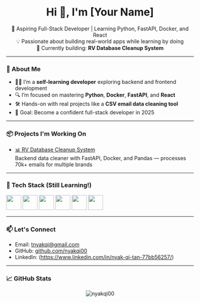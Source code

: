 <h1 align="center">Hi 👋, I'm [Your Name]</h1>
<p align="center">
  🚀 Aspiring Full-Stack Developer | Learning Python, FastAPI, Docker, and React<br/>
  💡 Passionate about building real-world apps while learning by doing<br/>
  🌱 Currently building: <strong>RV Database Cleanup System</strong>
</p>

---

### 💼 About Me
- 🧑‍💻 I’m a **self-learning developer** exploring backend and frontend development
- 🔍 I’m focused on mastering **Python**, **Docker**, **FastAPI**, and **React**
- 🛠️ Hands-on with real projects like a **CSV email data cleaning tool**
- 🎯 Goal: Become a confident full-stack developer in 2025

---

### 📦 Projects I'm Working On
- [📊 RV Database Cleanup System](https://github.com/nyakqi00/database-cleanup-system)  
  Backend data cleaner with FastAPI, Docker, and Pandas — processes 70k+ emails for multiple brands

---

### 🧰 Tech Stack (Still Learning!)
<p align="left">
  <img src="https://cdn.jsdelivr.net/gh/devicons/devicon/icons/python/python-original.svg" width="40"/>
  <img src="https://cdn.jsdelivr.net/gh/devicons/devicon/icons/docker/docker-original.svg" width="40"/>
  <img src="https://cdn.jsdelivr.net/gh/devicons/devicon/icons/fastapi/fastapi-original.svg" width="40"/>
  <img src="https://cdn.jsdelivr.net/gh/devicons/devicon/icons/react/react-original.svg" width="40"/>
  <img src="https://cdn.jsdelivr.net/gh/devicons/devicon/icons/git/git-original.svg" width="40"/>
  <img src="https://cdn.jsdelivr.net/gh/devicons/devicon/icons/vscode/vscode-original.svg" width="40"/>
</p>

---

### 📫 Let's Connect
- Email: [tnyakqi@gmail.com](mailto:tnyakqi@gmail.com)
- GitHub: [github.com/nyakqi00](https://github.com/nyakqi00)
- LinkedIn: (https://www.linkedin.com/in/nyak-qi-tan-77bb56257/)

---

### 📈 GitHub Stats
<p align="center">
  <img src="https://github-readme-stats.vercel.app/api?username=nyakqi00&show_icons=true&theme=gruvbox" alt="nyakqi00" />
</p>
